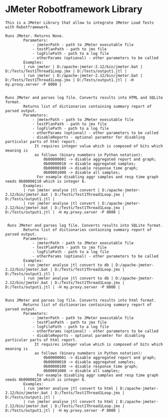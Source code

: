 # JMeter Robotframework Library

    This is a JMeter Library that allow to integrate JMeter Load Tests with Robotframework.

    Runs JMeter. Returns None.
            Parameters:
                - jmeterPath - path to JMeter executable file
                - testPlanPath - path to jmx file
                - logFilePath - path to a log file
                - otherParams (optional) - other parameters to be called
            Examples:
            | run jmeter | D:/apache-jmeter-2.12/bin/jmeter.bat | D:/Tests/Test1Thread1Loop.jmx | D:/Tests/output1.jtl |
            | run jmeter | D:/apache-jmeter-2.12/bin/jmeter.bat | D:/Tests/Test1Thread1Loop.jmx | D:/Tests/output1.jtl | -H my.proxy.server -P 8000 |


    Runs JMeter and parses log file. Converts results into HTML and SQLite format.
            Returns list of dictionaries containing summary report of parsed output.
            Parameters:
                - jmeterPath - path to JMeter executable file
                - testPlanPath - path to jmx file
                - logFilePath - path to a log file
                - otherParams (optional) - other parameters to be called
                - disableReports - optional paramter for disabling particular parts of html report.
                 It requires integer value which is composed of bits which meaning is
                 as follows (binary numebers in Python notation):
                     0b00000001 -> disable aggregated report and graph;
                     0b00000010 -> disable aggregated samples;
                     0b00000100 -> disable response time graph;
                     0b00001000 -> disable all samples;
                  For example disabling aggr samples and resp time graph needs 0b00000110 which is integer 6.
            Examples:
            | run jmeter analyse jtl convert | D:/apache-jmeter-2.12/bin/jmeter.bat | D:/Tests/Test1Thread1Loop.jmx | D:/Tests/output1.jtl |
            | run jmeter analyse jtl convert | D:/apache-jmeter-2.12/bin/jmeter.bat | D:/Tests/Test1Thread1Loop.jmx | D:/Tests/output1.jtl | -H my.proxy.server -P 8000 |


     Runs JMeter and parses log file. Converts results into SQLite format.
            Returns list of dictionaries containing summary report of parsed output.
            Parameters:
                - jmeterPath - path to JMeter executable file
                - testPlanPath - path to jmx file
                - logFilePath - path to a log file
                - otherParams (optional) - other parameters to be called
            Examples:
            | run jmeter analyse jtl convert to db | D:/apache-jmeter-2.12/bin/jmeter.bat | D:/Tests/Test1Thread1Loop.jmx | D:/Tests/output1.jtl |
            | run jmeter analyse jtl convert to db | D:/apache-jmeter-2.12/bin/jmeter.bat | D:/Tests/Test1Thread1Loop.jmx | D:/Tests/output1.jtl | -H my.proxy.server -P 8000 |


    Runs JMeter and parses log file. Converts results into html format.
            Returns list of dictionaries containing summary report of parsed output.
            Parameters:
                - jmeterPath - path to JMeter executable file
                - testPlanPath - path to jmx file
                - logFilePath - path to a log file
                - otherParams (optional) - other parameters to be called
                - disableReports - optional paramter for disabling particular parts of html report.
                 It requires integer value which is composed of bits which meaning is
                 as follows (binary numebers in Python notation):
                     0b00000001 -> disable aggregated report and graph;
                     0b00000010 -> disable aggregated samples;
                     0b00000100 -> disable response time graph;
                     0b00001000 -> disable all samples;
                  For example disabling aggr samples and resp time graph needs 0b00000110 which is integer 6.
            Examples:
            | run jmeter analyse jtl convert to html | D:/apache-jmeter-2.12/bin/jmeter.bat | D:/Tests/Test1Thread1Loop.jmx | D:/Tests/output1.jtl |
            | run jmeter analyse jtl convert to html | D:/apache-jmeter-2.12/bin/jmeter.bat | D:/Tests/Test1Thread1Loop.jmx | D:/Tests/output1.jtl | -H my.proxy.server -P 8000 |